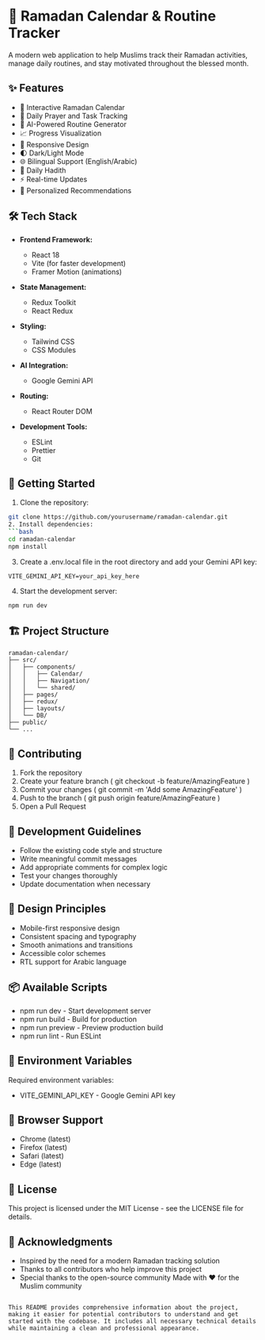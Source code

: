 # 🌙 Ramadan Calendar & Routine Tracker

A modern web application to help Muslims track their Ramadan activities, manage daily routines, and stay motivated throughout the blessed month.

## ✨ Features

- 📅 Interactive Ramadan Calendar
- 🕌 Daily Prayer and Task Tracking
- 🤖 AI-Powered Routine Generator
- 📈 Progress Visualization
- 📱 Responsive Design
- 🌓 Dark/Light Mode
- 🌐 Bilingual Support (English/Arabic)
- 📖 Daily Hadith
- ⚡ Real-time Updates
- 🎯 Personalized Recommendations

## 🛠️ Tech Stack

- **Frontend Framework:**
  - React 18
  - Vite (for faster development)
  - Framer Motion (animations)

- **State Management:**
  - Redux Toolkit
  - React Redux

- **Styling:**
  - Tailwind CSS
  - CSS Modules

- **AI Integration:**
  - Google Gemini API

- **Routing:**
  - React Router DOM

- **Development Tools:**
  - ESLint
  - Prettier
  - Git

## 🚀 Getting Started

1. Clone the repository:
```bash
git clone https://github.com/yourusername/ramadan-calendar.git
2. Install dependencies:
```bash
cd ramadan-calendar
npm install
 ```

3. Create a .env.local file in the root directory and add your Gemini API key:
```plaintext
VITE_GEMINI_API_KEY=your_api_key_here
 ```

4. Start the development server:
```bash
npm run dev
 ```

## 🏗️ Project Structure
```plaintext
ramadan-calendar/
├── src/
│   ├── components/
│   │   ├── Calendar/
│   │   ├── Navigation/
│   │   └── shared/
│   ├── pages/
│   ├── redux/
│   ├── layouts/
│   └── DB/
├── public/
└── ...
 ```

## 🤝 Contributing
1. Fork the repository
2. Create your feature branch ( git checkout -b feature/AmazingFeature )
3. Commit your changes ( git commit -m 'Add some AmazingFeature' )
4. Push to the branch ( git push origin feature/AmazingFeature )
5. Open a Pull Request
## 📝 Development Guidelines
- Follow the existing code style and structure
- Write meaningful commit messages
- Add appropriate comments for complex logic
- Test your changes thoroughly
- Update documentation when necessary
## 🎨 Design Principles
- Mobile-first responsive design
- Consistent spacing and typography
- Smooth animations and transitions
- Accessible color schemes
- RTL support for Arabic language
## 📦 Available Scripts
- npm run dev - Start development server
- npm run build - Build for production
- npm run preview - Preview production build
- npm run lint - Run ESLint
## 🔑 Environment Variables
Required environment variables:

- VITE_GEMINI_API_KEY - Google Gemini API key
## 📱 Browser Support
- Chrome (latest)
- Firefox (latest)
- Safari (latest)
- Edge (latest)
## 📄 License
This project is licensed under the MIT License - see the LICENSE file for details.

## 🙏 Acknowledgments
- Inspired by the need for a modern Ramadan tracking solution
- Thanks to all contributors who help improve this project
- Special thanks to the open-source community
Made with ❤️ for the Muslim community

```plaintext

This README provides comprehensive information about the project, making it easier for potential contributors to understand and get started with the codebase. It includes all necessary technical details while maintaining a clean and professional appearance.
 ```
```